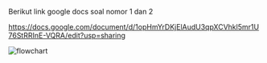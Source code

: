 Berikut link google docs soal nomor 1 dan 2

https://docs.google.com/document/d/1opHmYrDKjElAudU3qpXCVhkl5mr1U76StRRInE-VQRA/edit?usp=sharing

![flowchart](/screenshots/flowchart_trapesium.jpg)